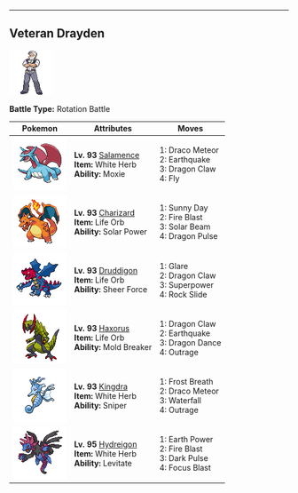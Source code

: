 ---

## Veteran Drayden

![Veteran Drayden](../../assets/important_trainers/drayden.png "Veteran Drayden")

**Battle Type:** Rotation Battle

| Pokemon | Attributes | Moves |
|:-------:|------------|-------|
| ![Salamence](../../assets/sprites/salamence/front.png "Salamence") |**Lv. 93** [Salamence](../../pokemon/salamence.md/)<br>**Item:** <span class="tooltip" title="An item to be held by a Pokémon. It restores any lowered stat in battle. It can be used only once.">White Herb</span><br>**Ability:** <span class="tooltip" title="Boosts Attack after knocking out any Pokémon.">Moxie</span> | 1: <span class='tooltip' title='Comets are summoned down from the sky onto the target. The attack’s recoil harshly reduces the user’s Sp. Atk stat.'>Draco Meteor</span><br>2: <span class='tooltip' title='The user sets off an earthquake that strikes those around it.'>Earthquake</span><br>3: <span class='tooltip' title='The user slashes the target with huge, sharp claws.'>Dragon Claw</span><br>4: <span class='tooltip' title='The user soars, then strikes its target on the second turn. It can also be used for flying to any familiar town.'>Fly</span> |
| ![Charizard](../../assets/sprites/charizard/front.png "Charizard") |**Lv. 93** [Charizard](../../pokemon/charizard.md/)<br>**Item:** <span class="tooltip" title="An item to be held by a Pokémon. It boosts the power of moves, but at the cost of some HP on each hit.">Life Orb</span><br>**Ability:** <span class="tooltip" title="In sunshine, Sp. Atk is boosted but HP decreases.">Solar Power</span> | 1: <span class='tooltip' title='The user intensifies the sun for five turns, powering up Fire-type moves.'>Sunny Day</span><br>2: <span class='tooltip' title='The target is attacked with an intense blast of all-consuming fire. It may also leave the target with a burn.'>Fire Blast</span><br>3: <span class='tooltip' title='A two-turn attack. The user gathers light, then blasts a bundled beam on the second turn.'>Solar Beam</span><br>4: <span class='tooltip' title='The target is attacked with a shock wave generated by the user’s gaping mouth.'>Dragon Pulse</span> |
| ![Druddigon](../../assets/sprites/druddigon/front.png "Druddigon") |**Lv. 93** [Druddigon](../../pokemon/druddigon.md/)<br>**Item:** <span class="tooltip" title="An item to be held by a Pokémon. It boosts the power of moves, but at the cost of some HP on each hit.">Life Orb</span><br>**Ability:** <span class="tooltip" title="Removes added effects to increase move damage.">Sheer Force</span> | 1: <span class='tooltip' title='The user intimidates the target with the pattern on its belly to cause paralysis.'>Glare</span><br>2: <span class='tooltip' title='The user slashes the target with huge, sharp claws.'>Dragon Claw</span><br>3: <span class='tooltip' title='The user attacks the target with great power. However, it also lowers the user’s Attack and Defense.'>Superpower</span><br>4: <span class='tooltip' title='Large boulders are hurled at the opposing team to inflict damage. It may also make the targets flinch.'>Rock Slide</span> |
| ![Haxorus](../../assets/sprites/haxorus/front.png "Haxorus") |**Lv. 93** [Haxorus](../../pokemon/haxorus.md/)<br>**Item:** <span class="tooltip" title="An item to be held by a Pokémon. It boosts the power of moves, but at the cost of some HP on each hit.">Life Orb</span><br>**Ability:** <span class="tooltip" title="Moves can be used regardless of Abilities.">Mold Breaker</span> | 1: <span class='tooltip' title='The user slashes the target with huge, sharp claws.'>Dragon Claw</span><br>2: <span class='tooltip' title='The user sets off an earthquake that strikes those around it.'>Earthquake</span><br>3: <span class='tooltip' title='The user vigorously performs a mystic, powerful dance that boosts its Attack and Speed stats.'>Dragon Dance</span><br>4: <span class='tooltip' title='The user rampages and attacks for two to three turns. It then becomes confused, however.'>Outrage</span> |
| ![Kingdra](../../assets/sprites/kingdra/front.png "Kingdra") |**Lv. 93** [Kingdra](../../pokemon/kingdra.md/)<br>**Item:** <span class="tooltip" title="An item to be held by a Pokémon. It restores any lowered stat in battle. It can be used only once.">White Herb</span><br>**Ability:** <span class="tooltip" title="Powers up moves if they become critical hits.">Sniper</span> | 1: <span class='tooltip' title='The user blows a cold breath on the target. This attack always results in a critical hit.'>Frost Breath</span><br>2: <span class='tooltip' title='Comets are summoned down from the sky onto the target. The attack’s recoil harshly reduces the user’s Sp. Atk stat.'>Draco Meteor</span><br>3: <span class='tooltip' title='The user charges at the target and may make it flinch. It can also be used to climb a waterfall.'>Waterfall</span><br>4: <span class='tooltip' title='The user rampages and attacks for two to three turns. It then becomes confused, however.'>Outrage</span> |
| ![Hydreigon](../../assets/sprites/hydreigon/front.png "Hydreigon") |**Lv. 95** [Hydreigon](../../pokemon/hydreigon.md/)<br>**Item:** <span class="tooltip" title="An item to be held by a Pokémon. It restores any lowered stat in battle. It can be used only once.">White Herb</span><br>**Ability:** <span class="tooltip" title="Gives full immunity to all Ground-type moves.">Levitate</span> | 1: <span class='tooltip' title='The user makes the ground under the target erupt with power. It may also lower the target’s Sp. Def.'>Earth Power</span><br>2: <span class='tooltip' title='The target is attacked with an intense blast of all-consuming fire. It may also leave the target with a burn.'>Fire Blast</span><br>3: <span class='tooltip' title='The user releases a horrible aura imbued with dark thoughts. It may also make the target flinch.'>Dark Pulse</span><br>4: <span class='tooltip' title='The user heightens its mental focus and unleashes its power. It may also lower the target’s Sp. Def.'>Focus Blast</span> |


